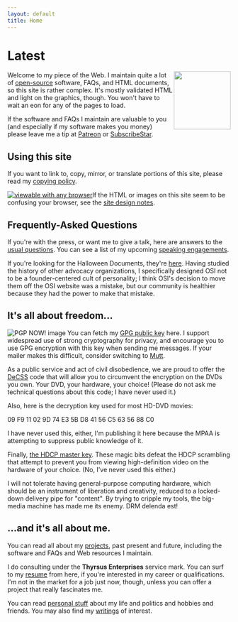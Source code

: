 ```yaml
---
layout: default
title: Home
---
```


# Latest

<img src="/web/20050701003621im_/http://www.catb.org/~esr/graphics/esr002.png" align="right" alt="" width="128" height="131">

Welcome to my piece of the Web. I maintain quite a lot of [open-source](http://www.opensource.org) software, FAQs, and HTML documents, so this site is rather complex. It's mostly validated HTML and light on the graphics, though. You won't have to wait an eon for any of the pages to load.

If the software and FAQs I maintain are valuable to you (and especially if my software makes you money) please leave me a tip at [Patreon](https://www.patreon.com/esr) or [SubscribeStar](https://www.subscribestar.com/esr).

## Using this site

If you want to link to, copy, mirror, or translate portions of this site, please read my [copying policy](copying.html).

[![viewable with any
browser](graphics/w3c_ab.png)](http://www.anybrowser.org/campaign/)If the HTML or images on this site seem to be confusing your browser, see the [site design notes](site-design.html).

## Frequently-Asked Questions

If you're with the press, or want me to give a talk, here are answers to the [usual questions](press.html). You can see a list of my upcoming [speaking engagements](speaking.html).

If you're looking for the Halloween Documents, they're [here](halloween/). Having studied the history of other advocacy organizations, I specifically designed OSI not to be a founder-centered cult of personality; I think OSI's decision to move them off the OSI website was a mistake, but our community is healthier because they had the power to make that mistake.

## It's all about freedom...

![PGP NOW! image](graphics/pgp-now.png) You can fetch my [GPG public key](gpg-public-key.asc) here. I support widespread use of strong cryptography for privacy, and encourage you to use GPG encryption with this key when sending me messages. If your mailer makes this difficult, consider switching to [Mutt](http://www.mutt.org).

As a public service and act of civil disobedience, we are proud to offer the [DeCSS](css-auth.tar.gz) code that will allow you to circumvent the encryption on the DVDs you own. Your DVD, your hardware, your choice! (Please do not ask me technical questions about this code; I have never used it.)

Also, here is the decryption key used for most HD-DVD movies:

09 F9 11 02 9D 74 E3 5B D8 41 56 C5 63 56 88 C0

I have never used this, either, I'm publishing it here because the MPAA is attempting to suppress public knowledge of it.

Finally, [the HDCP master key](hdcp-master.txt). These magic bits defeat the HDCP scrambling that attempt to prevent you from viewing high-definition video on the hardware of your choice. (No, I've never used this either.)

I will not tolerate having general-purpose computing hardware, which should be an instrument of liberation and creativity, reduced to a locked-down delivery pipe for "content". By trying to cripple my tools, the big-media machine has made me its enemy. DRM delenda est!

## ...and it's all about me.

You can read all about my [projects](projects.html), past present and future, including the software and FAQs and Web resources I maintain.

I do consulting under the **Thyrsus Enterprises** service mark. You can surf to my [resume](resume.html) from here, if you're interested in my career or qualifications. I'm not in the market for a job just now, though, unless you can offer a project that really fascinates me.

You can read [personal stuff](personal.html) about my life and politics and hobbies and friends. You may also find my [writings](writings/) of interest.
